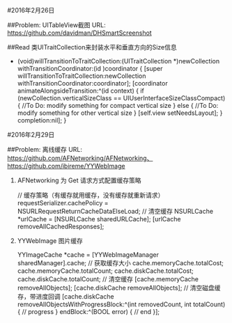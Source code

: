 #2016年2月26日

##Problem: UITableView截图
URL: https://github.com/davidman/DHSmartScreenshot

##Read
类UITraitCollection来封装水平和垂直方向的Size信息
- (void)willTransitionToTraitCollection:(UITraitCollection *)newCollection withTransitionCoordinator:(id )coordinator {
    [super willTransitionToTraitCollection:newCollection withTransitionCoordinator:coordinator];
    [coordinator animateAlongsideTransition:^(id  context) {
        if (newCollection.verticalSizeClass == UIUserInterfaceSizeClassCompact) {
        //To Do: modify something for compact vertical size
        } else {
        //To Do: modify something for other vertical size
        }
        [self.view setNeedsLayout];
    } completion:nil];
}


#2016年2月29日

##Problem: 离线缓存
URL: https://github.com/AFNetworking/AFNetworking、https://github.com/ibireme/YYWebImage

1. AFNetworking 为 Get 请求方式配置缓存策略

    // 缓存策略（有缓存就用缓存，没有缓存就重新请求）
    requestSerializer.cachePolicy = NSURLRequestReturnCacheDataElseLoad;
    // 清空缓存
    NSURLCache *urlCache = [NSURLCache sharedURLCache];
    [urlCache removeAllCachedResponses];

2. YYWebImage 图片缓存

    YYImageCache *cache = [YYWebImageManager sharedManager].cache;
    // 获取缓存大小
    cache.memoryCache.totalCost;
    cache.memoryCache.totalCount;
    cache.diskCache.totalCost;
    cache.diskCache.totalCount;
    // 清空缓存
    [cache.memoryCache removeAllObjects];
    [cache.diskCache removeAllObjects];
    // 清空磁盘缓存，带进度回调
    [cache.diskCache removeAllObjectsWithProgressBlock:^(int removedCount, int totalCount) {
        // progress
    } endBlock:^(BOOL error) {
        // end
    }];